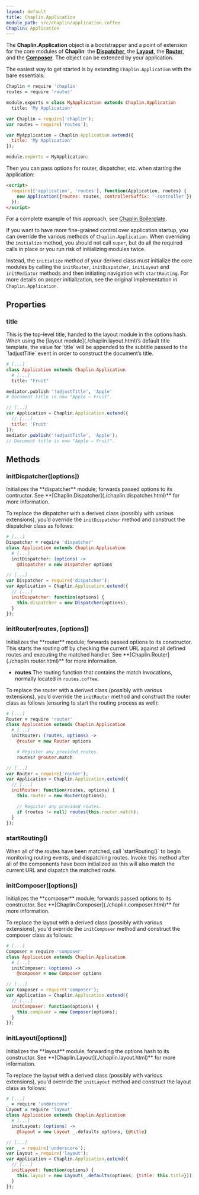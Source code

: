 ```yaml
---
layout: default
title: Chaplin.Application
module_path: src/chaplin/application.coffee
Chaplin: Application
---
```


The **Chaplin.Application** object is a bootstrapper and a point of extension
for the core modules of **Chaplin**: the **[Dispatcher](#initDispatcher)**, the
**[Layout](#initLayout)**, the **[Router](#initRouter)**, and the
**[Composer](#initComposer)**. The object can be extended by your application.

The easiest way to get started is by extending `Chaplin.Application` with the
bare essentials:

```coffeescript
Chaplin = require 'chaplin'
routes = require 'routes'

module.exports = class MyApplication extends Chaplin.Application
  title: 'My Application'
```
```javascript
var Chaplin = require('chaplin');
var routes = require('routes');

var MyApplication = Chaplin.Application.extend({
  title: 'My Application'
});

module.exports = MyApplication;
```

Then you can pass options for router, dispatcher, etc. when starting the
application:

```html
<script>
  require(['application', 'routes'], function(Application, routes) {
    new Application({routes: routes, controllerSuffix: '-controller'});
  });
</script>
```

For a complete example of this approach, see [Chaplin
Boilerplate](https://github.com/chaplinjs/chaplin-boilerplate-plain).

If you want to have more fine-grained control over application startup, you can
override the various methods of `Chaplin.Application`. When overriding the
`initialize` method, you should not call `super`, but do all the
required calls in place or you run risk of initializing modules twice.

Instead, the `initialize` method of your derived class must initialize
the core modules by calling the `initRouter`, `initDispatcher`, `initLayout`
and `initMediator` methods and then initiating navigation with `startRouting`.
For more details on proper initialization, see the original implementation in
`Chaplin.Application`.

<h2 id="properties">Properties</h2>

<h3 class="module-member" id="title">title</h3>
This is the top-level title, handed to the layout module in the options hash.
When using the [layout module](./chaplin.layout.html)’s default title template,
the value for `title` will be appended to the subtitle passed to the
`!adjustTitle` event in order to construct the document’s title.

```coffeescript
# [...]
class Application extends Chaplin.Application
  # [...]
  title: "Fruit"

mediator.publish '!adjustTitle', 'Apple'
# Document title is now "Apple ­— Fruit".
```

```javascript
// [...]
var Application = Chaplin.Application.extend({
  // [...]
  title: 'Fruit'
});
mediator.publish('!adjustTitle', 'Apple');
// Document title is now "Apple ­— Fruit".
```

<h2 id="methods">Methods</h2>

<h3 class="module-member" id="initDispatcher">initDispatcher([options])</h3>
Initializes the **dispatcher** module; forwards passed options to its contructor. See **[Chaplin.Dispatcher](./chaplin.dispatcher.html)** for more information.

To replace the dispatcher with a derived class (possibly with various extensions), you’d override the `initDispatcher` method and construct the dispatcher class as follows:

```coffeescript
# [...]
Dispatcher = require 'dispatcher'
class Application extends Chaplin.Application
  # [...]
  initDispatcher: (options) ->
    @dispatcher = new Dispatcher options
```

```javascript
// [...]
var Dispatcher = require('dispatcher');
var Application = Chaplin.Application.extend({
  // [...]
  initDispatcher: function(options) {
    this.dispatcher = new Dispatcher(options);
  }
});
```

<h3 class="module-member" id="initRouter">initRouter(routes, [options])</h3>
Initializes the **router** module; forwards passed options to its constructor. This starts the routing off by checking the current URL against all defined routes and executing the matched handler. See **[Chaplin.Router](./chaplin.router.html)** for more information.

* **routes**
  The routing function that contains the match invocations, normally located in `routes.coffee`.

To replace the router with a derived class (possibly with various extensions), you’d override the `initRouter` method and construct the router class as follows (ensuring to start the routing process as well):

```coffeescript
# [...]
Router = require 'router'
class Application extends Chaplin.Application
  # [...]
  initRouter: (routes, options) ->
    @router = new Router options

    # Register any provided routes.
    routes? @router.match
```

```javascript
// [...]
var Router = require('router');
var Application = Chaplin.Application.extend({
  // [...]
  initRouter: function(routes, options) {
    this.router = new Router(options);

    // Register any provided routes.
    if (routes != null) routes(this.router.match);
  }
});
```

<h3 class="module-member" id="startRouting">startRouting()</h3>
When all of the routes have been matched, call `startRouting()` to begin monitoring routing events, and dispatching routes. Invoke this method after all of the components have been initialized as this will also match the current URL and dispatch the matched route.

<h3 class="module-member" id="initComposer">initComposer([options])</h3>
Initializes the **composer** module; forwards passed options to its constructor. See **[Chaplin.Composer](./chaplin.composer.html)** for more information.

To replace the layout with a derived class (possibly with various extensions), you'd override the `initComposer` method and construct the composer class as follows:

```coffeescript
# [...]
Composer = require 'composer'
class Application extends Chaplin.Application
  # [...]
  initComposer: (options) ->
    @composer = new Composer options
```

```javascript
// [...]
var Composer = require('composer');
var Application = Chaplin.Application.extend({
  // [...]
  initComposer: function(options) {
    this.composer = new Composer(options);
  }
});
```

<h3 class="module-member" id="initLayout">initLayout([options])</h3>
Initializes the **layout** module, forwarding the options hash to its constructor. See **[Chaplin.Layout](./chaplin.layout.html)** for more information.

To replace the layout with a derived class (possibly with various extensions), you'd override the `initLayout` method and construct the layout class as follows:

```coffeescript
# [...]
_ = require 'underscore'
Layout = require 'layout'
class Application extends Chaplin.Application
  # [...]
  initLayout: (options) ->
    @layout = new Layout _.defaults options, {@title}
```

```javascript
// [...]
var _ = require('underscore');
var Layout = require('layout');
var Application = Chaplin.Application.extend({
  // [...]
  initLayout: function(options) {
    this.layout = new Layout(_.defaults(options, {title: this.title}));
  }
});
```
